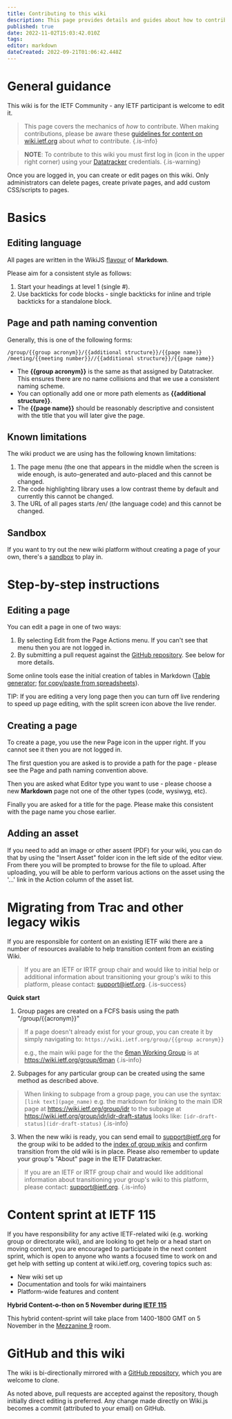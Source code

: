```yaml
---
title: Contributing to this wiki
description: This page provides details and guides about how to contribute to this wiki, or how to transition content from other wikis.
published: true
date: 2022-11-02T15:03:42.010Z
tags: 
editor: markdown
dateCreated: 2022-09-21T01:06:42.448Z
---
```


# General guidance
This wiki is for the IETF Community - any IETF participant is welcome to edit it.

> This page covers the mechanics of *how* to contribute. When making contributions, please be aware these [guidelines for content on wiki.ietf.org](/guidelines) about *what* to contribute.
{.is-info}

> **NOTE**:  To contribute to this wiki you must first log in (icon in the upper right corner) using your [Datatracker](https://datatracker.ietf.org/) credentials.
{.is-warning}

Once you are logged in, you can create or edit pages on this wiki. Only administrators can delete pages, create private pages, and add custom CSS/scripts to pages.

# Basics
## Editing language
All pages are written in the WikiJS [flavour](https://docs.requarks.io/en/editors/markdown) of **Markdown**.

Please aim for a consistent style as follows:
1. Start your headings at level 1 (single #).
2. Use backticks for code blocks - single backticks for inline and triple backticks for a standalone block.

## Page and path naming convention
Generally, this is one of the following forms: 
```
/group/{{group acronym}}/{{additional structure}}/{{page name}}
/meeting/{{meeting number}}//{{additional structure}}/{{page name}}
```
* The **{{group acronym}}** is the same as that assigned by Datatracker. This ensures there are no name collisions and that we use a consistent naming scheme.
* You can optionally add one or more path elements as **{{additional structure}}**.
* The **{{page name}}** should be reasonably descriptive and consistent with the title that you will later give the page. 

## Known limitations
The wiki product we are using has the following known limitations:
1. The page menu (the one that appears in the middle when the screen is wide enough, is auto-generated and auto-placed and this cannot be changed.
1. The code highlighting library uses a low contrast theme by default and currently this cannot be changed.
1. The URL of all pages starts /en/ (the language code) and this cannot be changed.

## Sandbox
If you want to try out the new wiki platform without creating a page of your own, there's a [sandbox](/sandbox) to play in.

# Step-by-step instructions
## Editing a page
You can edit a page in one of two ways:
1.  By selecting Edit from the Page Actions menu. If you can't see that menu then you are not logged in.
1.  By submitting a pull request against the [GitHub repository](https://github.com/ietf/wiki.ietf.org).  See below for more details.

Some online tools ease the initial creation of tables in Markdown ([Table generator](https://www.tablesgenerator.com/markdown_tables); [for copy/paste from spreadsheets](https://tabletomarkdown.com/convert-spreadsheet-to-markdown/)).

TIP: If you are editing a very long page then you can turn off live rendering to speed up page editing, with the split screen icon above the live render.

## Creating a page
To create a page, you use the new Page icon in the upper right.  If you cannot see it then you are not logged in.

The first question you are asked is to provide a path for the page - please see the Page and path naming convention above.

Then you are asked what Editor type you want to use - please choose a new **Markdown** page not one of the other types (code, wysiwyg, etc).

Finally you are asked for a title for the page. Please make this consistent with the page name you chose earlier.

## Adding an asset
If you need to add an image or other assent (PDF) for your wiki, you can do that by using the "Insert Asset" folder icon in the left side of the editor view. From there you will be prompted to browse for the file to upload. After uploading, you will be able to perform various actions on the asset using the '...' link in the Action column of the asset list.

# Migrating from Trac and other legacy wikis
If you are responsible for content on an existing IETF wiki there are a number of resources available to help transition content from an existing Wiki.

> If you are an IETF or IRTF group chair and would like to initial help or additional information about transitioning your group's wiki to this platform, please contact: support@ietf.org.
{.is-success}

**Quick start**
1. Group pages are created on a FCFS basis using the path "/group/{{acronym}}"
> If a page doesn't already exist for your group, you can create it by simply navigating to:
> 	``https://wiki.ietf.org/group/{{group acronym}}``
> 
> e.g., the main wiki page for the the [6man Working Group](https://datatracker.ietf.org/group/6man/about/) is at https://wiki.ietf.org/group/6man
{.is-info}

2. Subpages for any particular group can be created using the same method as described above.
> When linking to subpage from a group page, you can use the syntax: ``[link text](page_name)``
> e.g. the markdown for linking to the main IDR page at https://wiki.ietf.org/group/idr to the subpage at https://wiki.ietf.org/group/idr/idr-draft-status looks like: ``[idr-draft-status](idr-draft-status)``
{.is-info}

3. When the new wiki is ready, you can send email to support@ietf.org for the group wiki to be added to the [index of group wikis](/group) and confirm transition from the old wiki is in place. Please also remember to update your group's "About" page in the IETF Datatracker.

> If you are an IETF or IRTF group chair and would like additional information about transitioning your group's wiki to this platform, please contact: support@ietf.org.
{.is-info}

# Content sprint at IETF 115
If you have responsibility for any active IETF-related wiki (e.g. working group or directorate wiki), and are looking to get help or a head start on moving content, you are encouraged to participate in the next content sprint, which is open to anyone who wants a focused time to work on and get help with setting up content at wiki.ietf.org, covering topics such as:
+ New wiki set up
+ Documentation and tools for wiki maintainers
+ Platform-wide features and content

**Hybrid Content-o-thon on 5 November during [IETF 115](https://www.ietf.org/how/meeting/115/)**

This hybrid content-sprint will take place from 1400-1800 GMT on 5 November in the [Mezzanine 9](https://datatracker.ietf.org/meeting/115/floor-plan?room=mezzanine-9) room.

# GitHub and this wiki
The wiki is bi-directionally mirrored with a [GitHub repository](https://github.com/ietf/wiki.ietf.org), which you are welcome to clone.

As noted above, pull requests are accepted against the repository, though initially direct editing is preferred. Any change made directly on Wiki.js becomes a commit (attributed to your email) on GitHub.
